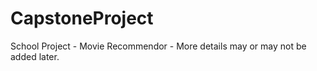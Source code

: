 # CapstoneProject
School Project - Movie Recommendor - More details may or may not be added later. 
